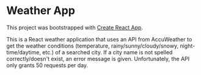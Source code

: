 # Weather App

This project was bootstrapped with [Create React App](https://github.com/facebook/create-react-app).

This is a React weather application that uses an API from AccuWeather to get the weather conditions (temperature, rainy/sunny/cloudy/snowy, night-time/daytime, etc.) of a searched city. If a city name is not spelled correctly/doesn't exist, an error message is given. Unfortunately, the API only grants 50 requests per day.
